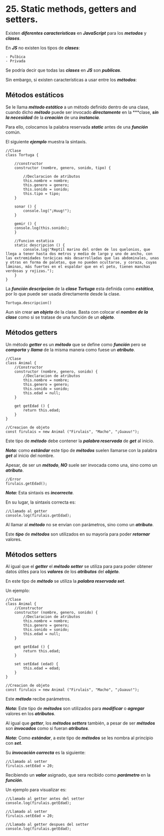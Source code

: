 
# 25. Static methods, getters and setters.

Existen ***diferentes características*** en ***JavaScript*** para los ***metodos*** y ***clases***.

En ***JS*** no existen los tipos de ***clases***:

	- Pulbica
	- Privada

Se podría decir que todas las ***clases*** en ***JS*** son ***publicas***.

Sin embargo, si existen características a usar entre los ***métodos***:

## Métodos estáticos

Se le llama ***método estático*** a un método definido dentro de una clase, cuando dicho ***método*** puede ser invocado ***directamente*** en la ***clase,  ***sin la necesidad*** de la ***creación*** de una ***instancia***.

Para ello, colocamos la palabra reservada ***static*** antes de una ***función*** común.

El siguiente ***ejemplo*** muestra la sintaxis.

~~~
//Clase
class Tortuga {

	//constructor
	constructor (nombre, genero, sonido, tipo) {

		//Declaracion de atributos
		this.nombre = nombre;
		this.genero = genero;
		this.sonido = sonido;
		this.tipo = tipo;
	}

	sonar () {
		console.log("¡Huug!");
	}

	gemir () {
	console.log(this.sonido);
	}

	//Funcion estatica
	static descripcion () {
		console.log("Reptil marino del orden de los quelonios, que llega a tener hasta dos metros y medio de largo y uno de ancho, con las extremidades torácicas más desarrolladas que las abdominales, unas y otras en forma de paletas, que no pueden ocultarse, y coraza, cuyas láminas, más fuertes en el espaldar que en el peto, tienen manchas verdosas y rojizas.");
	}
}
~~~

La ***función descripcion*** de la ***clase Tortuga*** esta definida como ***estática***, por lo que puede ser usada  directamente desde la clase.

~~~
Tortuga.descripcion()
~~~

Aun sin crear ***un objeto*** de la clase. Basta con colocar el ***nombre de la clase*** como si se tratase de una función de un ***objeto***.

## Métodos getters

Un método ***getter*** es un ***método*** que se define como ***función*** pero se ***comporta*** y ***llama*** de la misma manera como fuese un ***atributo***.

~~~
//Clase
class Animal {
	//Constructor
	constructor (nombre, genero, sonido) {
		//Declaracion de atributos
		this.nombre = nombre;
		this.genero = genero;
		this.sonido = sonido;
		this.edad = null;
	}

	get getEdad () {
		return this.edad;
	}
}

//Creacion de objeto
const firulais = new Animal ("Firulais", "Macho", "¡Guauu!");
~~~

Este tipo de ***método*** debe contener la ***palabra reservada*** de ***get*** al inicio.

***Nota:*** como ***estándar*** este tipo de ***métodos*** suelen llamarse con la palabra ***get*** al inicio del nombre.

Apesar, de ser un ***método***, ***NO*** suele ser invocada como una, sino como un ***atributo***.

~~~
//Error
firulais.getEdad();
~~~

***Nota:*** Esta sintaxis es ***incorrecta***.

En su lugar, la sintaxis correcta es:

~~~
//Llamado al getter
console.log(firulais.getEdad);
~~~

Al llamar al ***método*** no se envían con parámetros, sino como un ***atributo***.

Este ***tipo*** de ***métodos*** son utilizados en su mayoría para poder ***retornar*** valores.
## Métodos setters

Al igual que el ***getter*** el ***método setter*** se utiliza para para poder obtener datos útiles para los ***valores*** de los ***atributos*** del ***objeto***.

En este tipo de ***método*** se utiliza la ***palabra reservada set***.

Un ejemplo:

~~~
//Clase
class Animal {
	//Constructor
	constructor (nombre, genero, sonido) {
		//Declaracion de atributos
		this.nombre = nombre;
		this.genero = genero;
		this.sonido = sonido;
		this.edad = null;
	}

	get getEdad () {
		return this.edad;
	}

	set setEdad (edad) {
		this.edad = edad;
	}
}

//Creacion de objeto
const firulais = new Animal ("Firulais", "Macho", "¡Guauu!");
~~~

Este ***método*** recibe parámetros.

***Nota:*** Este tipo de ***métodos*** son utilizados para ***modificar*** o ***agregar*** valores en los ***atributos***.

Al igual que ***getter***, los ***métodos setters*** también, a pesar de ser ***métodos*** son ***invocados*** como si fueran ***atributos***.

***Nota:*** Como ***estándar***, a este tipo de ***métodos*** se les nombra al principio con ***set***.

Su ***invocación correcta*** es la siguiente:

~~~
//Llamado al setter
firulais.setEdad = 20;
~~~

Recibiendo un ***valor*** asignado, que sera recibido como ***parámetro*** en la ***función***.

Un ejemplo para visualizar es:

~~~
//Llamado al getter antes del setter
console.log(firulais.getEdad);

//Llamado al setter
firulais.setEdad = 20;

//Llamado al getter despues del setter
console.log(firulais.getEdad);
~~~





